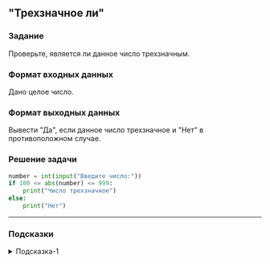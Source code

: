 ## "Трехзначное ли"

### Задание

Проверьте, является ли данное число трехзначным.

### Формат входных данных

Дано целое число.

### Формат выходных данных

Вывести "Да", если данное число трехзначное и "Нет" в противоположном случае.

### Решение задачи

```python
number = int(input("Введите число:"))
if 100 <= abs(number) <= 999:
    print("Число трехзначное")
else:
    print("Нет")

```

---

### Подсказки

<details>
<summary>Подсказка-1</summary>
Назовите самое маленькое трехзначное число. А самое большое?
</details>
